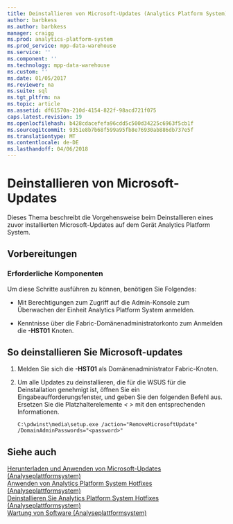 ```yaml
---
title: Deinstallieren von Microsoft-Updates (Analytics Platform System)
author: barbkess
ms.author: barbkess
manager: craigg
ms.prod: analytics-platform-system
ms.prod_service: mpp-data-warehouse
ms.service: ''
ms.component: ''
ms.technology: mpp-data-warehouse
ms.custom: ''
ms.date: 01/05/2017
ms.reviewer: na
ms.suite: sql
ms.tgt_pltfrm: na
ms.topic: article
ms.assetid: df61570a-210d-4154-822f-98acd721f075
caps.latest.revision: 19
ms.openlocfilehash: b428cdacefefa96cdd5c500d34225c6963f5cb1f
ms.sourcegitcommit: 9351e8b7b68f599a95fb8e76930ab886db737e5f
ms.translationtype: MT
ms.contentlocale: de-DE
ms.lasthandoff: 04/06/2018
---
```

# <a name="uninstall-microsoft-updates"></a>Deinstallieren von Microsoft-Updates
Dieses Thema beschreibt die Vorgehensweise beim Deinstallieren eines zuvor installierten Microsoft-Updates auf dem Gerät Analytics Platform System.  
  
## <a name="before-you-begin"></a>Vorbereitungen  
  
### <a name="prerequisites"></a>Erforderliche Komponenten  
Um diese Schritte ausführen zu können, benötigen Sie Folgendes:  
  
-   Mit Berechtigungen zum Zugriff auf die Admin-Konsole zum Überwachen der Einheit Analytics Platform System anmelden.  
  
-   Kenntnisse über die Fabric-Domänenadministratorkonto zum Anmelden die  *<Fabric Domain>***-HST01** Knoten.  
  
## <a name="HowToUninstallMSFT"></a>So deinstallieren Sie Microsoft-updates  
  
1.  Melden Sie sich die  *<Fabric Domain>***-HST01** als Domänenadministrator Fabric-Knoten.  
  
2.  Um alle Updates zu deinstallieren, die für die WSUS für die Deinstallation genehmigt ist, öffnen Sie ein Eingabeaufforderungsfenster, und geben Sie den folgenden Befehl aus. Ersetzen Sie die Platzhalterelemente *< >* mit den entsprechenden Informationen.  
  
    ```  
    C:\pdwinst\media\setup.exe /action="RemoveMicrosoftUpdate" /DomainAdminPasswords="<password>"  
    ```  
  
## <a name="see-also"></a>Siehe auch  
[Herunterladen und Anwenden von Microsoft-Updates &#40;Analyseplattformsystem&#41;](download-and-apply-microsoft-updates.md)  
[Anwenden von Analytics Platform System Hotfixes &#40;Analyseplattformsystem&#41;](apply-analytics-platform-system-hotfixes.md)  
[Deinstallieren Sie Analytics Platform System Hotfixes &#40;Analyseplattformsystem&#41;](uninstall-analytics-platform-system-hotfixes.md)  
[Wartung von Software &#40;Analyseplattformsystem&#41;](software-servicing.md)  
  

